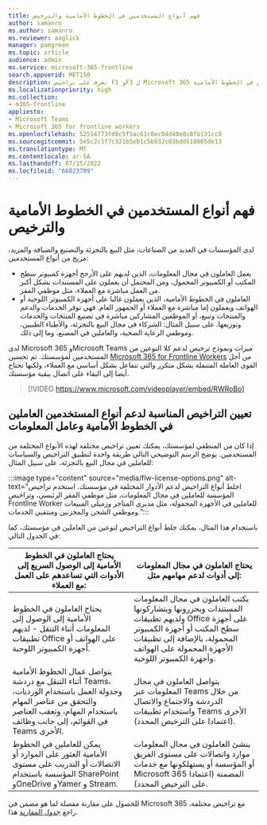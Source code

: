 ```yaml
---
title: فهم أنواع المستخدمين في الخطوط الأمامية والترخيص
author: samanro
ms.author: samanro
ms.reviewer: aaglick
manager: pamgreen
ms.topic: article
audience: admin
ms.service: microsoft-365-frontline
search.appverid: MET150
description: تعرف على تراخيص F1 وF3 ل Microsoft 365 للعاملين في الخطوط الأمامية SKU وما تتضمنه.
ms.localizationpriority: high
ms.collection:
- m365-frontline
appliesto:
- Microsoft Teams
- Microsoft 365 for frontline workers
ms.openlocfilehash: 52514773fd8c5f5ac61c0ec04d40e8c8fb131cc8
ms.sourcegitcommit: 5e5c2c1f7c321b5eb1c5b932c03bdd510005de13
ms.translationtype: MT
ms.contentlocale: ar-SA
ms.lasthandoff: 07/15/2022
ms.locfileid: "66823709"
---
```

# <a name="understand-frontline-worker-user-types-and-licensing"></a>فهم أنواع المستخدمين في الخطوط الأمامية والترخيص

لدى المؤسسات في العديد من الصناعات، مثل البيع بالتجزئة والتصنيع والضيافة والمزيد، مزيج من أنواع المستخدمين:

- يعمل العاملون في مجال المعلومات، الذين لديهم على الأرجح أجهزة كمبيوتر سطح المكتب أو الكمبيوتر المحمول، ومن المحتمل أن يعملون على المستندات بشكل أكبر من العمل مباشرة مع العملاء، مثل موظفي المقر.
- العاملون في الخطوط الأمامية، الذين يعملون غالبا على أجهزة الكمبيوتر اللوحية أو الهواتف ويعملون إما مباشرة مع العملاء أو الجمهور العام. فهي توفر الخدمات والدعم والمنتجات وتبيع، أو الموظفين المشاركين مباشرة في تصنيع المنتجات والخدمات وتوزيعها. على سبيل المثال: الشركاء في مجال البيع بالتجزئة، والأطباء الطبيين، وموظفي الرعاية الصحية، والعاملين في المصنع، وما إلى ذلك.

لدى Microsoft 365 وMicrosoft Teams ميزات ونموذج ترخيص لدعم كلا النوعين من المستخدمين لمؤسستك. تم تحسين [Microsoft 365 for Frontline Workers](https://www.microsoft.com/microsoft-365/enterprise/frontline) من أجل القوى العاملة المتنقلة بشكل متكرر والتي تتفاعل بشكل أساسي مع العملاء، ولكنها تحتاج أيضا إلى البقاء على اتصال ببقية مؤسستك.

> [!VIDEO https://www.microsoft.com/videoplayer/embed/RWRoBo]

## <a name="assign-appropriate-licenses-to-support-frontline-worker-and-information-worker-user-types"></a>تعيين التراخيص المناسبة لدعم أنواع المستخدمين العاملين في الخطوط الأمامية وعامل المعلومات

إذا كان من المنطقي لمؤسستك، يمكنك تعيين تراخيص مختلفة لهذه الأنواع المختلفة من المستخدمين. يوضح الرسم التوضيحي التالي طريقة واحدة لتطبيق التراخيص والسياسات للعاملين في مجال البيع بالتجزئة، على سبيل المثال:

:::image type="content" source="media/flw-license-options.png" alt-text="اخلط أنواع التراخيص لدعم الأدوار المختلفة في مؤسستك. استخدم تراخيص المؤسسة للعاملين في مجال المعلومات، مثل موظفي المقر الرئيسي، وتراخيص Frontline Worker للعاملين في الأجهزة المحمولة، مثل مديري المتاجر وزميلي المبيعات وموظفي الشحن والمخزنين ومنتقيي الخدمات.":::

باستخدام هذا المثال، يمكنك خلط أنواع التراخيص لنوعين من العاملين في مؤسستك، كما في الجدول التالي:

| يحتاج العاملون في الخطوط الأمامية إلى الوصول السريع إلى الأدوات التي تساعدهم على العمل مع العملاء: | يحتاج العاملون في مجال المعلومات إلى أدوات لدعم مهامهم مثل: |
| ----- | ----- |
| يحتاج العاملون في الخطوط الأمامية إلى الوصول إلى المعلومات أثناء التنقل - لديهم تطبيقات Office على الهواتف أو أجهزة الكمبيوتر اللوحية. | يكتب العاملون في مجال المعلومات المستندات ويحررونها ويتشاركونها ولديهم تطبيقات Office على أجهزة سطح المكتب أو أجهزة الكمبيوتر المحمولة، بالإضافة إلى تطبيقات الأجهزة المحمولة على الهواتف وأجهزة الكمبيوتر اللوحية. |
| يتواصل عمال الخطوط الأمامية أثناء التنقل مع دردشة Teams، وجدولة العمل باستخدام الورديات، والتحقق من عناصر المهام باستخدام المهام، وتعقب العناصر في القوائم، إلى جانب وظائف Teams الأخرى.  | يتواصل العاملون في مجال المعلومات عبر Teams من خلال الدردشة والاجتماع والاتصال واستخدام تطبيقات Teams الأخرى (اعتمادا على الترخيص المحدد). |
| يمكن للعاملين في الخطوط الأمامية العثور على الموارد أو الاتصالات أو التدريب على مستوى المؤسسة باستخدام SharePoint وOneDrive وYamer و Stream. | ينشئ العاملون في مجال المعلومات موارد واتصالات على مستوى الفريق أو المؤسسة أو يستهلكونها مع خدمات Microsoft 365 المضمنة (اعتمادا على الترخيص المحدد). |

للحصول على مقارنة مفصلة لما هو مضمن في Microsoft 365 مع تراخيص مختلفة، راجع [جدول المقارنة](https://go.microsoft.com/fwlink/?linkid=2139145) هذا.
